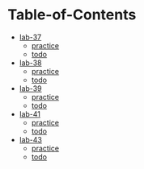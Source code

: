 # Table-of-Contents
* [lab-37]()
  * [practice]()
  * [todo]()
* [lab-38]()
  * [practice]()
  * [todo]()
* [lab-39]()
  * [practice]()
  * [todo]()
* [lab-41]()
  * [practice]()
  * [todo]()
* [lab-43]()
  * [practice]()
  * [todo]()
